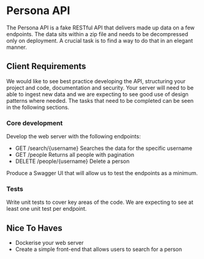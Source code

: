 # Persona API
The Persona API is a fake RESTful API that delivers made up data on a few endpoints. The data sits within a zip file and needs to be decompressed only on deployment. A crucial task is to find a way to do that in an elegant manner.

## Client Requirements
We would like to see best practice developing the API, structuring your project and code, documentation and security. Your server will need to be able to ingest new data and we are expecting to see good use of design patterns where needed. The tasks that need to be completed can be seen in the following sections.

### Core development
Develop the web server with the following endpoints:

- GET /search/{username} Searches the data for the specific username
- GET /people Returns all people with pagination
- DELETE /people/{username} Delete a person

Produce a Swagger UI that will allow us to test the endpoints as a minimum.

### Tests
Write unit tests to cover key areas of the code. We are expecting to see at least one unit test per endpoint. 

## Nice To Haves
- Dockerise your web server
- Create a simple front-end that allows users to search for a person